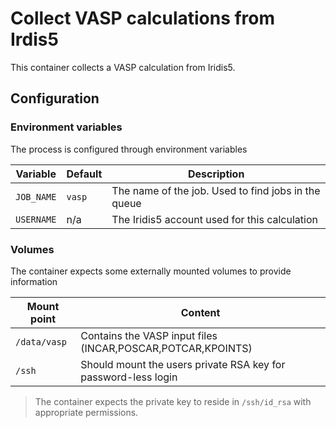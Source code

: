 # Collect VASP calculations from Irdis5

This container collects a VASP calculation from Iridis5.

## Configuration

### Environment variables

The process is configured through environment variables

| Variable    | Default | Description                                                     |
| ----------- | ------- | --------------------------------------------------------------- |
| `JOB_NAME`  | `vasp`  | The name of the job. Used to find jobs in the queue             |
| `USERNAME`  | n/a     | The Iridis5 account used for this calculation                   |

### Volumes

The container expects some externally mounted volumes to provide information

| Mount point  | Content                                                        |
| ------------ | -------------------------------------------------------------- |
| `/data/vasp` | Contains the VASP input files (INCAR,POSCAR,POTCAR,KPOINTS)    |
| `/ssh`       | Should mount the users private RSA key for password-less login |

> The container expects the private key to reside in `/ssh/id_rsa` with appropriate permissions.
